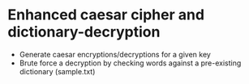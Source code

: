 # Enhanced caesar cipher and dictionary-decryption

- Generate caesar encryptions/decryptions for a given key
- Brute force a decryption by checking words against a pre-existing dictionary (sample.txt)

